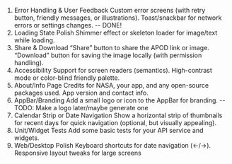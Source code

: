 1. Error Handling & User Feedback
Custom error screens (with retry button, friendly messages, or illustrations).
Toast/snackbar for network errors or settings changes. -- DONE!
2. Loading State Polish
Shimmer effect or skeleton loader for image/text while loading.
3. Share & Download
“Share” button to share the APOD link or image.
“Download” button for saving the image locally (with permission handling).
4. Accessibility
Support for screen readers (semantics).
High-contrast mode or color-blind friendly palette.
5. About/Info Page
Credits for NASA, your app, and any open-source packages used.
App version and contact info.
6. AppBar/Branding
Add a small logo or icon to the AppBar for branding. -- TODO: Make a logo later/maybe generate one
7. Calendar Strip or Date Navigation
Show a horizontal strip of thumbnails for recent days for quick navigation (optional, but visually appealing).
8. Unit/Widget Tests
Add some basic tests for your API service and widgets.
9. Web/Desktop Polish
Keyboard shortcuts for date navigation (←/→).
Responsive layout tweaks for large screens